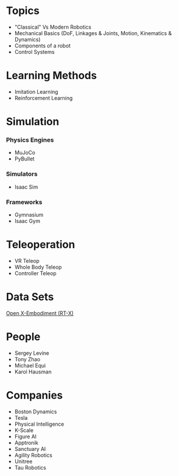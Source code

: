 # Topics

- "Classical" Vs Modern Robotics
- Mechanical Basics (DoF, Linkages & Joints, Motion, Kinematics & Dynamics)
- Components of a robot
- Control Systems

# Learning Methods
- Imitation Learning
- Reinforcement Learning

# Simulation

### Physics Engines
- MuJoCo
- PyBullet

### Simulators
- Isaac Sim

### Frameworks
- Gymnasium
- Isaac Gym

# Teleoperation
- VR Teleop
- Whole Body Teleop
- Controller Teleop

# Data Sets

[Open X-Embodiment (RT-X)](https://robotics-transformer-x.github.io/)

# People

- Sergey Levine
- Tony Zhao
- Michael Equi
- Karol Hausman

# Companies

- Boston Dynamics
- Tesla
- Physical Intelligence
- K-Scale
- Figure AI
- Apptronik
- Sanctuary AI
- Agility Robotics
- Unitree
- Tau Robotics




